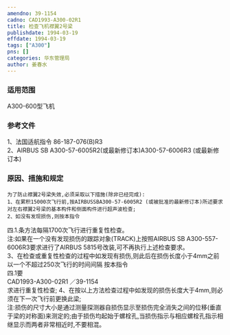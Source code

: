 ```yaml
---
amendno: 39-1154  
cadno: CAD1993-A300-02R1  
title: 检查飞机襟翼2号梁  
publishdate: 1994-03-19  
effdate: 1994-03-19  
tags: ["A300"]  
pns: []  
categories: 华东管理局  
author: 姜春水  
---
```

  
### 适用范围  
A300-600型飞机  
  
<!--more-->  
### 参考文件  
1、法国适航指令 86-187-076(B)R3  
2、AIRBUS SB A300-57-6005R2(或最新修订本)A300-57-6006R3 (或最新修订本)  
  
### 原因、措施和规定  
    为了防止襟翼2号梁失效,必须采取以下措施(除非已经完成):  
    1、在累积15000次飞行前,按AIRBUSSBA300-57-6005R2 (或被批准的最新修订本)所述要求 对左右襟翼2号梁的基本构件和侧面构件进行超声波检查;  
    2、如没有发现损伤,则按本指令  
四.1.条方法每隔1700次飞行进行重复性检查。  
    注:如果在一个没有发现损伤的跟踪对象(TRACK)上按照AIRBUS SB A300-557-6006R3要求进行了AIRBUS 5815号改装,可不再执行上述检查要求。  
    3、在检查或重复性检查的过程中如发现有损伤,则此后在损伤长度小于4mm之前以一个不超过250次飞行的时间间隔 按本指令  
四.1要  
       CAD1993-A300-02R1   ／39-1154  
求进行重复性检查;     4、在按以上方法检查过程中如发现的损伤长度大于4mm,则必须在下一次飞行前更换此梁;  
注:损伤的尺寸大小是通过测量探测器自损伤显示至损伤完全消失之间的位移(垂直于梁的对称面)来测定的;由于损伤均起始于螺栓孔,当损伤指示与相应螺栓孔指示相继显示而两者非常相近时,不要相混。  
